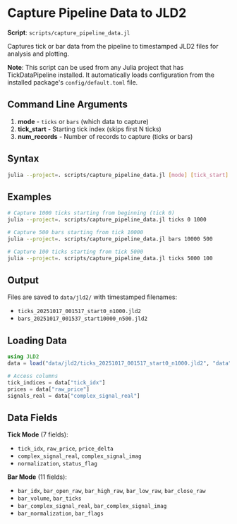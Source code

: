 # Capture Pipeline Data to JLD2

**Script**: `scripts/capture_pipeline_data.jl`

Captures tick or bar data from the pipeline to timestamped JLD2 files for analysis and plotting.

**Note**: This script can be used from any Julia project that has TickDataPipeline installed. It automatically loads configuration from the installed package's `config/default.toml` file.

## Command Line Arguments

1. **mode** - `ticks` or `bars` (which data to capture)
2. **tick_start** - Starting tick index (skips first N ticks)
3. **num_records** - Number of records to capture (ticks or bars)

## Syntax

```bash
julia --project=. scripts/capture_pipeline_data.jl [mode] [tick_start] [num_records]
```

## Examples

```bash
# Capture 1000 ticks starting from beginning (tick 0)
julia --project=. scripts/capture_pipeline_data.jl ticks 0 1000

# Capture 500 bars starting from tick 10000
julia --project=. scripts/capture_pipeline_data.jl bars 10000 500

# Capture 100 ticks starting from tick 5000
julia --project=. scripts/capture_pipeline_data.jl ticks 5000 100
```

## Output

Files are saved to `data/jld2/` with timestamped filenames:
- `ticks_20251017_001517_start0_n1000.jld2`
- `bars_20251017_001537_start10000_n500.jld2`

## Loading Data

```julia
using JLD2
data = load("data/jld2/ticks_20251017_001517_start0_n1000.jld2", "data")

# Access columns
tick_indices = data["tick_idx"]
prices = data["raw_price"]
signals_real = data["complex_signal_real"]
```

## Data Fields

**Tick Mode** (7 fields):
- `tick_idx`, `raw_price`, `price_delta`
- `complex_signal_real`, `complex_signal_imag`
- `normalization`, `status_flag`

**Bar Mode** (11 fields):
- `bar_idx`, `bar_open_raw`, `bar_high_raw`, `bar_low_raw`, `bar_close_raw`
- `bar_volume`, `bar_ticks`
- `bar_complex_signal_real`, `bar_complex_signal_imag`
- `bar_normalization`, `bar_flags`
